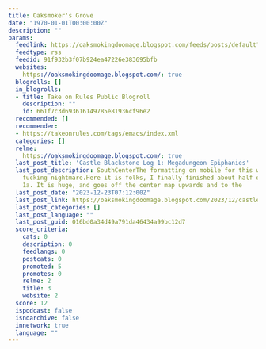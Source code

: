 ```yaml
---
title: Oaksmoker's Grove
date: "1970-01-01T00:00:00Z"
description: ""
params:
  feedlink: https://oaksmokingdoomage.blogspot.com/feeds/posts/default?alt=rss
  feedtype: rss
  feedid: 91f932b3f07b924ea47226e383695bfb
  websites:
    https://oaksmokingdoomage.blogspot.com/: true
  blogrolls: []
  in_blogrolls:
  - title: Take on Rules Public Blogroll
    description: ""
    id: 661f7c3d693616149785e81936cf96e2
  recommended: []
  recommender:
  - https://takeonrules.com/tags/emacs/index.xml
  categories: []
  relme:
    https://oaksmokingdoomage.blogspot.com/: true
  last_post_title: 'Castle Blackstone Log 1: Megadungeon Epiphanies'
  last_post_description: SouthCenterThe formatting on mobile for this website is a
    fucking nightmare.Here it is folks, I finally finished about half of Sub level
    1a. It is huge, and goes off the center map upwards and to the
  last_post_date: "2023-12-23T07:12:00Z"
  last_post_link: https://oaksmokingdoomage.blogspot.com/2023/12/castle-blackstone-log-1-megadungeon.html
  last_post_categories: []
  last_post_language: ""
  last_post_guid: 016bd0a34d49a791da46434a99bc12d7
  score_criteria:
    cats: 0
    description: 0
    feedlangs: 0
    postcats: 0
    promoted: 5
    promotes: 0
    relme: 2
    title: 3
    website: 2
  score: 12
  ispodcast: false
  isnoarchive: false
  innetwork: true
  language: ""
---
```

